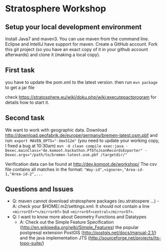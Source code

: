 # Stratosphere Workshop #

## Setup your local development environment ##

Install Java7 and maven3. You can use maven from the command line. Eclipse and IntelliJ have support for maven. Create a GitHub account. Fork this git project (so you have an exact copy of it in your github account afterwards) and clone it (making a local copy).

## First task ##

you have to update the pom.xml to the latest version. then run `mvn package` to get a jar file

check https://stratosphere.eu/wiki/doku.php/wiki:executepactprogram for details how to start it.

## Second task ##

We want to work with geographic data. Download http://download.geofabrik.de/europe/germany/bremen-latest.osm.pbf and run:
`export MAVEN_OPTS="-Xmx512m"` (you need to update your working copy, I fixed a bug at 10:30am)
`mvn -U clean compile exec:java -Dexec.mainClass="de.komoot.hackathon.PfbToJsonRecordsExporter" -Dexec.args="/path/to/bremen-latest.osm.pbf /targetdir/"`


Verification data can be found at http://dev.komoot.de/workshop/ The csv file contains all matches in the format: `"Way-id",<ignore>,"Area-id-1,"Area-id-2",...`


## Questions and Issues ##
  -  Q: maven cannot download stratosphere packages (eu.stratospere ...)
    -  A: check your $HOME/.m2/settings.xml: It should not contain a line `<mirrorOf>*</mirrorOf>` but `<mirrorOf>central</mirrorOf>`.
  - Q: I want to know more about Geometry Functions and Datatypes
    - A: Check out the Simple Feature Specification (http://en.wikipedia.org/wiki/Simple_Features) the popular postgresql extension PostGIS (http://postgis.net/docs/manual-2.1/) and the java implementation JTS (http://sourceforge.net/projects/jts-topo-suite/)


